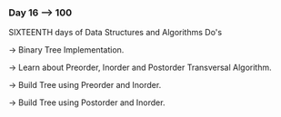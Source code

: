 ### Day 16 --> 100
SIXTEENTH days of Data Structures and Algorithms
Do's

-> Binary Tree Implementation.

-> Learn about Preorder, Inorder and Postorder Transversal Algorithm.

-> Build Tree using Preorder and Inorder.

-> Build Tree using Postorder and Inorder.
